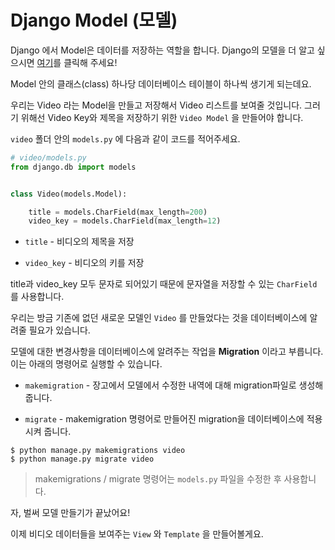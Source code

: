 # Django Model (모델)

Django 에서 Model은 데이터를 저장하는 역할을 합니다. Django의 모델을 더 알고 싶으시면 [여기](https://tutorial.djangogirls.org/ko/django_models/)를 클릭해 주세요!

Model 안의 클래스(class) 하나당 데이터베이스 테이블이 하나씩 생기게 되는데요.

우리는 Video 라는 Model을 만들고 저장해서 Video 리스트를 보여줄 것입니다. 그러기 위해선 Video Key와 제목을 저장하기 위한 `Video Model` 을 만들어야 합니다.

`video` 폴더 안의 `models.py` 에 다음과 같이 코드를 적어주세요.

```py
# video/models.py
from django.db import models


class Video(models.Model):

    title = models.CharField(max_length=200)
    video_key = models.CharField(max_length=12)
```

- `title` - 비디오의 제목을 저장

- `video_key` - 비디오의 키를 저장

title과 video_key 모두 문자로 되어있기 때문에 문자열을 저장할 수 있는 `CharField` 를 사용합니다.

우리는 방금 기존에 없던 새로운 모델인 `Video` 를 만들었다는 것을 데이터베이스에 알려줄 필요가 있습니다.

모델에 대한 변경사항을 데이터베이스에 알려주는 작업을 **Migration** 이라고 부릅니다. 이는 아래의 명령어로 실행할 수 있습니다.

- `makemigration` - 장고에서 모델에서 수정한 내역에 대해 migration파일로 생성해줍니다.

- `migrate` - makemigration 명령어로 만들어진 migration을 데이터베이스에 적용시켜 줍니다.

```shell
$ python manage.py makemigrations video
$ python manage.py migrate video
```

> makemigrations / migrate 명령어는 `models.py` 파일을 수정한 후 사용합니다.

자, 벌써 모델 만들기가 끝났어요!

이제 비디오 데이터들을 보여주는 `View` 와 `Template` 을 만들어볼게요.